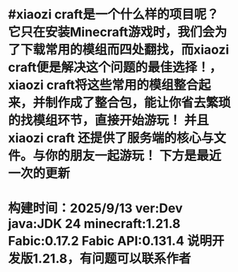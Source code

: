 #xiaozi craft是一个什么样的项目呢？
它只在安装Minecraft游戏时，我们会为了下载常用的模组而四处翻找，而xiaozi craft便是解决这个问题的最佳选择！，xiaozi craft将这些常用的模组整合起来，并制作成了整合包，能让你省去繁琐的找模组环节，直接开始游玩！
并且xiaozi craft 还提供了服务端的核心与文件。与你的朋友一起游玩！
下方是最近一次的更新
====================================================================
构建时间：2025/9/13
ver:Dev
java:JDK 24
minecraft:1.21.8
Fabic:0.17.2
Fabic API:0.131.4
说明开发版1.21.8，有问题可以联系作者
====================================================================
